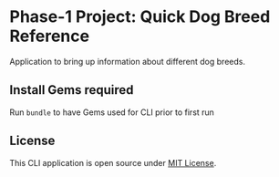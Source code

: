 # Phase-1 Project: Quick Dog Breed Reference
Application to bring up information about different dog breeds.

## Install Gems required
Run `bundle` to have Gems used for CLI prior to first run

## License
This CLI application is open source under [MIT License](http://opensource.org/licenses/MIT).
